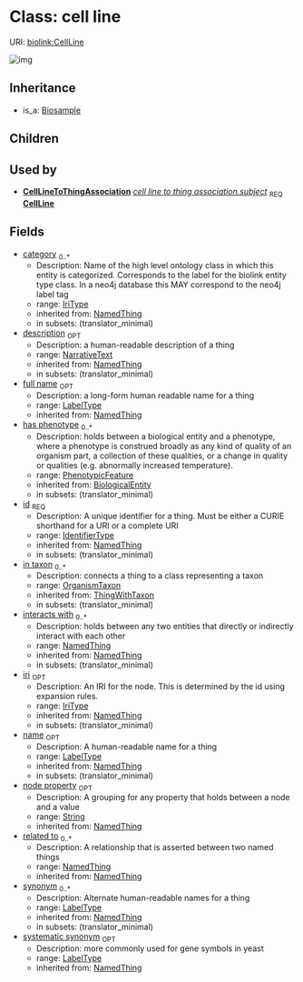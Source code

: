# Class: cell line




URI: [biolink:CellLine](https://w3id.org/biolink/vocab/CellLine)

![img](http://yuml.me/diagram/nofunky;dir:TB/class/\[NamedThing]<filler(i)%200..1-%20\[CellLine|id(i):identifier_type;name(i):label_type%20%3F;category(i):iri_type%20*;node_property(i):string%20%3F;iri(i):iri_type%20%3F;synonym(i):label_type%20*;full_name(i):label_type%20%3F;description(i):narrative_text%20%3F;systematic_synonym(i):label_type%20%3F;creation_date(i):date%20%3F;update_date(i):date%20%3F;has_chemical_formula(i):chemical_formula_value%20%3F;aggregate_statistic(i):string%20%3F;interbase_coordinate(i):string%20%3F],%20\[OntologyClass]<has%20molecular%20consequence(i)%200..*-%20\[CellLine],%20\[NamedThing]<same%20as(i)%200..*-%20\[CellLine],%20\[NamedThing]<produces(i)%200..*-%20\[CellLine],%20\[Disease]<manifestation%20of(i)%200..*-%20\[CellLine],%20\[NamedThing]<derives%20from(i)%200..*-%20\[CellLine],%20\[NamedThing]<derives%20into(i)%200..*-%20\[CellLine],%20\[Occurrent]<capable%20of(i)%200..*-%20\[CellLine],%20\[Occurrent]<actively%20involved%20in(i)%200..*-%20\[CellLine],%20\[Occurrent]<participates%20in(i)%200..*-%20\[CellLine],%20\[NamedThing]<part%20of(i)%200..*-%20\[CellLine],%20\[NamedThing]<has%20part(i)%200..*-%20\[CellLine],%20\[NamedThing]<overlaps(i)%200..*-%20\[CellLine],%20\[NamedThing]<model%20of(i)%200..*-%20\[CellLine],%20\[NamedThing]<location%20of(i)%200..*-%20\[CellLine],%20\[NamedThing]<located%20in(i)%200..*-%20\[CellLine],%20\[NamedThing]<occurs%20in(i)%200..*-%20\[CellLine],%20\[NamedThing]<prevents(i)%200..*-%20\[CellLine],%20\[NamedThing]<causes(i)%200..*-%20\[CellLine],%20\[NamedThing]<contributes%20to(i)%200..*-%20\[CellLine],%20\[NamedThing]<predisposes(i)%200..*-%20\[CellLine],%20\[NamedThing]<affects%20risk%20for(i)%200..*-%20\[CellLine],%20\[NamedThing]<colocalizes%20with(i)%200..*-%20\[CellLine],%20\[NamedThing]<coexists%20with(i)%200..*-%20\[CellLine],%20\[NamedThing]<xenologous%20to(i)%200..*-%20\[CellLine],%20\[NamedThing]<orthologous%20to(i)%200..*-%20\[CellLine],%20\[NamedThing]<paralogous%20to(i)%200..*-%20\[CellLine],%20\[NamedThing]<homologous%20to(i)%200..*-%20\[CellLine],%20\[NamedThing]<disrupts(i)%200..*-%20\[CellLine],%20\[NamedThing]<negatively%20regulates(i)%200..*-%20\[CellLine],%20\[NamedThing]<positively%20regulates(i)%200..*-%20\[CellLine],%20\[NamedThing]<regulates(i)%200..*-%20\[CellLine],%20\[NamedThing]<affects(i)%200..*-%20\[CellLine],%20\[NamedThing]<physically%20interacts%20with(i)%200..*-%20\[CellLine],%20\[NamedThing]<interacts%20with(i)%200..*-%20\[CellLine],%20\[NamedThing]<related%20to(i)%200..*-%20\[CellLine],%20\[PhenotypicFeature]<has%20phenotype(i)%200..*-%20\[CellLine],%20\[OrganismTaxon]<in%20taxon(i)%200..*-%20\[CellLine],%20\[CellLineToThingAssociation]-%20subject%201..1>\[CellLine],%20\[Biosample]^-\[CellLine])
## Inheritance

 *  is_a: [Biosample](Biosample.md)
## Children

## Used by

 *  **[CellLineToThingAssociation](CellLineToThingAssociation.md)** *[cell line to thing association.subject](cell_line_to_thing_association_subject.md)*  <sub>REQ</sub>  **[CellLine](CellLine.md)**
## Fields

 * [category](category.md)  <sub>0..*</sub>
    * Description: Name of the high level ontology class in which this entity is categorized. Corresponds to the label for the biolink entity type class. In a neo4j database this MAY correspond to the neo4j label tag
    * range: [IriType](IriType.md)
    * inherited from: [NamedThing](NamedThing.md)
    * in subsets: (translator_minimal)
 * [description](description.md)  <sub>OPT</sub>
    * Description: a human-readable description of a thing
    * range: [NarrativeText](NarrativeText.md)
    * inherited from: [NamedThing](NamedThing.md)
    * in subsets: (translator_minimal)
 * [full name](full_name.md)  <sub>OPT</sub>
    * Description: a long-form human readable name for a thing
    * range: [LabelType](LabelType.md)
    * inherited from: [NamedThing](NamedThing.md)
 * [has phenotype](has_phenotype.md)  <sub>0..*</sub>
    * Description: holds between a biological entity and a phenotype, where a phenotype is construed broadly as any kind of quality of an organism part, a collection of these qualities, or a change in quality or qualities (e.g. abnormally increased temperature).
    * range: [PhenotypicFeature](PhenotypicFeature.md)
    * inherited from: [BiologicalEntity](BiologicalEntity.md)
    * in subsets: (translator_minimal)
 * [id](id.md)  <sub>REQ</sub>
    * Description: A unique identifier for a thing. Must be either a CURIE shorthand for a URI or a complete URI
    * range: [IdentifierType](IdentifierType.md)
    * inherited from: [NamedThing](NamedThing.md)
    * in subsets: (translator_minimal)
 * [in taxon](in_taxon.md)  <sub>0..*</sub>
    * Description: connects a thing to a class representing a taxon
    * range: [OrganismTaxon](OrganismTaxon.md)
    * inherited from: [ThingWithTaxon](ThingWithTaxon.md)
    * in subsets: (translator_minimal)
 * [interacts with](interacts_with.md)  <sub>0..*</sub>
    * Description: holds between any two entities that directly or indirectly interact with each other
    * range: [NamedThing](NamedThing.md)
    * inherited from: [NamedThing](NamedThing.md)
    * in subsets: (translator_minimal)
 * [iri](iri.md)  <sub>OPT</sub>
    * Description: An IRI for the node. This is determined by the id using expansion rules.
    * range: [IriType](IriType.md)
    * inherited from: [NamedThing](NamedThing.md)
    * in subsets: (translator_minimal)
 * [name](name.md)  <sub>OPT</sub>
    * Description: A human-readable name for a thing
    * range: [LabelType](LabelType.md)
    * inherited from: [NamedThing](NamedThing.md)
    * in subsets: (translator_minimal)
 * [node property](node_property.md)  <sub>OPT</sub>
    * Description: A grouping for any property that holds between a node and a value
    * range: [String](String.md)
    * inherited from: [NamedThing](NamedThing.md)
 * [related to](related_to.md)  <sub>0..*</sub>
    * Description: A relationship that is asserted between two named things
    * range: [NamedThing](NamedThing.md)
    * inherited from: [NamedThing](NamedThing.md)
 * [synonym](synonym.md)  <sub>0..*</sub>
    * Description: Alternate human-readable names for a thing
    * range: [LabelType](LabelType.md)
    * inherited from: [NamedThing](NamedThing.md)
    * in subsets: (translator_minimal)
 * [systematic synonym](systematic_synonym.md)  <sub>OPT</sub>
    * Description: more commonly used for gene symbols in yeast
    * range: [LabelType](LabelType.md)
    * inherited from: [NamedThing](NamedThing.md)
